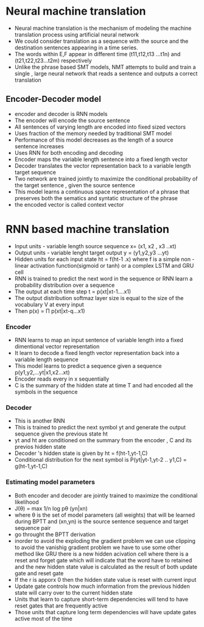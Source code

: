 # Neural machine translation
- Neural machine translation is the mechanism of modeling the machine translation process using artificial neural network
- We could consider translation as a sequence with the source and the destination sentences appearing in a time series.
- The words within E,F appear in different time (t11,t12,t13 ...t1n) and (t21,t22,t23...t2m) respectively
- Unlike the phrase based SMT models, NMT attempts to build and train a single , large neural network that reads a sentence and outputs a correct translation
## Encoder-Decoder model
- encoder and decoder is RNN models
- The encoder will encode the source sentence
- All sentences of varying length are encoded into fixed sized vectors
- Uses fraction of the memory needed by traditional SMT model
- Performance of this model decreases as the length of a source sentence increases
- Uses RNN for both encoding and decoding 
- Encoder maps the variable length sentence into a fixed length vector
- Decoder translates the vector representation back to a variable length target sequence
- Two network are trained jointly to maximize the conditional probability of the target sentence , given the source sentence
- This model learns a continuous space representation of a phrase that preserves both the sematics and syntatic structure of the phrase
- the encoded vector is called context vector
# RNN based machine translation
- Input units - variable length source sequence x= (x1, x2 , x3 ..xt)
- Output units - variable lenght target output y = (y1,y2,y3 ...yt)
- Hidden units for each input state ht = f(ht-1 .x) where f is a simple non - linear activation function(sigmoid or tanh) or a complex LSTM and GRU cell
- RNN is trained to predict the next word in the sequence or RNN learn a probability distribution over a sequence 
- The output at each time step t = p(xt|xt-1....x1)
- The output distribution softmaz layer size is equal to the size of the vocabulary  V at every input
- Then p(x) =  Π p(xt|xt-q...x1)
### Encoder
- RNN learns to map an input sentence of variable length into a fixed dimentional vector representation
- It learn to decode a fixed length vector representation back into a variable length sequence
- This model learns to predict a sequence given a sequence p(y1,y2,...yt|x1,x2...xt)
- Encoder reads every in x sequentially 
- C is the summary of the hidden state at time T and had encoded all the symbols in the  sequence
### Decoder
- This is another RNN
- This is trained to predict the next symbol yt and generate the output sequence given the previous state ht
- yt and ht are conditioned on the summary from the encoder , C and its previos hidden state 
- Decoder 's hidden state is given by  ht = f(ht-1,yt-1,C)
- Conditional distribution for the next symbol is P(yt|yt-1,yt-2 .. y1,C) = g(ht-1,yt-1,C)
### Estimating model parameters
- Both encoder and decoder are jointly trained to maximize the conditional likelihood 
- J(θ) = max 1/n log pθ (yn|xn)
- where θ is the set of model parameters (all weights) that will be learned during BPTT and (xn,yn) is the source sentence sequence and target sequence pair
- go throught the BPTT derivation
- inorder to avoid the exploding the gradient problem we can use clipping to avoid the vanishig gradient problem we have to use some other method like GRU there is a new hidden acivation cell where there is a reset and forget gate which will indicate that the word have to retained and the new hidden state value is calculated as the result of both update gate and reset gate
- If the r is apporx 0 then the hidden state value is reset with current input 
- Update gate controls how much information from the previous hidden state will carry over to the current hidden state 
- Units that learn to capture short-term dependencies will tend to have reset gates that are frequently active
- Those units that capture long term dependencies will have update gates active most of the time
